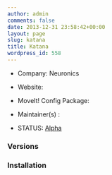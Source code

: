 ```yaml
---
author: admin
comments: false
date: 2013-12-31 23:58:42+00:00
layout: page
slug: katana
title: Katana
wordpress_id: 558
---
```



	
  * Company: Neuronics

	
  * Website:

	
  * MoveIt! Config Package: 

	
  * Maintainer(s) :

	
  * STATUS: [Alpha](/about/moveit-status#status-code-robots)




### Versions








### Installation






